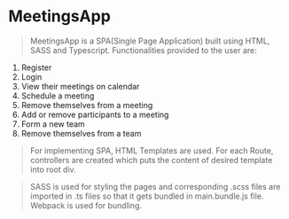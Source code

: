 # MeetingsApp

> MeetingsApp is a SPA(Single Page Application) built using HTML, SASS and Typescript.
> Functionalities provided to the user are:
1. Register
2. Login
3. View their meetings on calendar
4. Schedule a meeting
5. Remove themselves from a meeting
6. Add or remove participants to a meeting
7. Form a new team
8. Remove themselves from a team

> For implementing SPA, HTML Templates are used. For each Route, controllers are created which puts the content of desired template into root div.

> SASS is used for styling the pages and corresponding .scss files are imported in .ts files so that it gets bundled in main.bundle.js file. Webpack is used for bundling.
